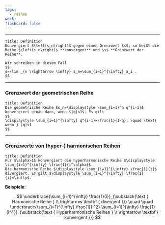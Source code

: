 ```yaml
---
tags:
  - reihen
week: 
flashcard: false
---
```

***

```ad-important
title: Definition
Konvergiert $\left(s_n\right)$ gegen einen Grenzwert $s$, so heißt die Reihe $\left(s_n\right)$ **konvergent** und $s$ **Grenzwert der Reihe**.

Wir schreiben in diesem Fall
$$
s=\lim _{n \rightarrow \infty} s_n=\sum_{i=1}^{\infty} a_i .
$$
```

***
### Grenzwert der geometrischen Reihe

```ad-note
title: Definition
Die geometrische Reihe $s_n=\displaystyle \sum_{i=1}^n q^{i-1}$ konvergiert genau dann, wenn $|q|<1$. Es gilt
$$
\displaystyle \sum_{i=1}^{\infty} q^{i-1}=\frac{1}{1-q}, \quad \text{ wenn } |q|<1
$$

```

***
### Grenzwerte von (hyper-) harmonischen Reihen

```ad-note
title: Definition
Für $\alpha>1$ konvergiert die hyperharmonische Reihe $\displaystyle \sum_{i=1}^{\infty} \frac{1}{i^\alpha}$.
Die harmonische Reihe $\displaystyle \sum_{i=1}^{\infty} \frac{1}{i}$ divergiert. Es gilt $\displaystyle \sum_{i=1}^{\infty} \frac{1}{i}=\infty$.
```

**Beispiele:**

$$
\underbrace{\sum_{i=1}^{\infty} \frac{1}{i}}_{\substack{\text { Harmonische Reihe } \\ \rightarrow \textbf { divergent }}} \quad \quad \underbrace{\sum_{i=1}^{\infty} \frac{1}{i^2} \sum_{i=1}^{\infty} \frac{1}{i^4}}_{\substack{\text { Hyperharmonische Reihen } \\ \rightarrow \textbf { konvergent }}}
$$
